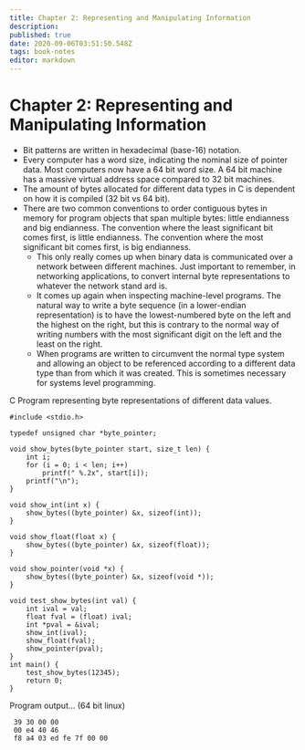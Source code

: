 ```yaml
---
title: Chapter 2: Representing and Manipulating Information
description: 
published: true
date: 2020-09-06T03:51:50.548Z
tags: book-notes
editor: markdown
---
```


# Chapter 2: Representing and Manipulating Information
* Bit patterns are written in hexadecimal (base-16) notation. 
* Every computer has a word size, indicating the nominal size of pointer data. Most computers now have a 64 bit word size. A 64 bit machine has a massive virtual address space compared to 32 bit machines. 
* The amount of bytes allocated for different data types in C is dependent on how it is compiled (32 bit vs 64 bit). 
* There are two common conventions to order contiguous bytes in memory for program objects that span multiple bytes: little endianness and big endianness. The convention where the least significant bit comes first, is  little endianness. The convention where the most significant bit comes first, is big endianness. 
    * This only really comes up when binary data is communicated over a network between different machines. Just important to remember, in networking applications, to convert internal byte representations to whatever the network stand ard is. 
    * It comes up again when inspecting machine-level programs. The natural way to write a byte sequence (in a lower-endian representation) is to have the lowest-numbered byte on the left and the highest on the right, but this is contrary to the normal way of writing numbers with the most significant digit on the left and the least on the right. 
    * When programs are written to circumvent the normal type system and allowing an object to be referenced according to a different data type than from which it was created.  This is sometimes necessary for systems level programming.
    
    
C Program representing byte representations of different data values. 

```
#include <stdio.h>

typedef unsigned char *byte_pointer;

void show_bytes(byte_pointer start, size_t len) {
    int i;
    for (i = 0; i < len; i++)
        printf(" %.2x", start[i]);
    printf("\n");
}

void show_int(int x) {
    show_bytes((byte_pointer) &x, sizeof(int));
}

void show_float(float x) {
    show_bytes((byte_pointer) &x, sizeof(float));
}

void show_pointer(void *x) {
    show_bytes((byte_pointer) &x, sizeof(void *));
}

void test_show_bytes(int val) {
    int ival = val;
    float fval = (float) ival;
    int *pval = &ival;
    show_int(ival);
    show_float(fval);
    show_pointer(pval);
}
int main() {
    test_show_bytes(12345);
    return 0;
}
```

Program output... (64 bit linux) 
```
 39 30 00 00
 00 e4 40 46
 f8 a4 03 ed fe 7f 00 00
 ```